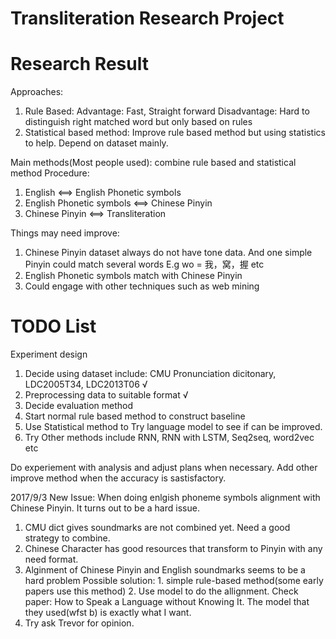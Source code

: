 # Transliteration Research Project

# Research Result
Approaches: 
1. Rule Based: Advantage: Fast, Straight forward Disadvantage: Hard to distinguish right matched word but only based on rules
2. Statistical based method: Improve rule based method but using statistics to help. Depend on dataset mainly.

Main methods(Most people used): combine rule based and statistical method
Procedure:
1. English <==> English Phonetic symbols
2. English Phonetic symbols <==> Chinese Pinyin
3. Chinese Pinyin <==> Transliteration

Things may need improve:
1. Chinese Pinyin dataset always do not have tone data. And one simple Pinyin could match several words
E.g wo = 我，窝，握 etc
2. English Phonetic symbols match with Chinese Pinyin
3. Could engage with other techniques such as web mining

# TODO List
Experiment design

1. Decide using dataset include: CMU Pronunciation dicitonary, LDC2005T34, LDC2013T06       √
2. Preprocessing data to suitable format													√
3. Decide evaluation method
4. Start normal rule based method to construct baseline
5. Use Statistical method to Try language model to see if can be improved.
6. Try Other methods include RNN, RNN with LSTM, Seq2seq, word2vec etc

Do experiement with analysis and adjust plans when necessary. Add other improve method when the accuracy is sastisfactory.


2017/9/3 New Issue:
When doing enlgish phoneme symbols alignment with Chinese Pinyin. It turns out to be a hard issue. 
1. CMU dict gives soundmarks are not combined yet. Need a good strategy to combine.
2. Chinese Character has good resources that transform to Pinyin with any need format.
3. Alginment of Chinese Pinyin and English soundmarks seems to be a hard problem
	Possible solution: 1. simple rule-based method(some early papers use this method)
					   2. Use model to do the allignment. Check paper: How to Speak a Language without Knowing It. The model that they used(wfst b) is exactly what I want. 
4. Try ask Trevor for opinion.